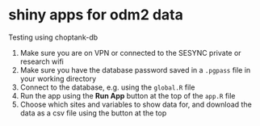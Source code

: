 # shiny apps for odm2 data

Testing using choptank-db

1. Make sure you are on VPN or connected to the SESYNC private or research wifi
1. Make sure you have the database password saved in a `.pgpass` file in your working directory
1. Connect to the database, e.g. using the `global.R` file
1. Run the app using the **Run App** button at the top of the `app.R` file
1. Choose which sites and variables to show data for, and download the data as a csv file using the button at the top